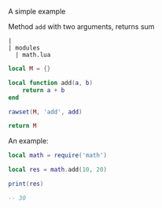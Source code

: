 A simple example

Method `add` with two arguments, returns sum

```
|
| modules
  | math.lua
``` 

```lua title="modules/math.lua"
local M = {}

local function add(a, b)
    return a + b
end

rawset(M, 'add', add)

return M
```

An example:

```lua title="script.lua"
local math = require('math')

local res = math.add(10, 20)

print(res) 

-- 30
```